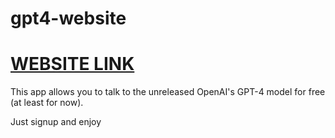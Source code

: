 # gpt4-website

# [WEBSITE LINK](https://zatgpt.vercel.app)

This app allows you to talk to the unreleased OpenAI's GPT-4 model for free (at least for now).

Just signup and enjoy


